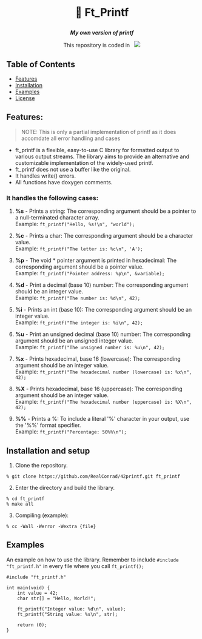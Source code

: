 <h1 align="center">
    <p>
        📓 Ft_Printf
    </p>
</h1>

<p align="center">
    <b><i>My own version of printf</i></b>
</p>

<p align="center">
    This repository is coded in&nbsp&nbsp
    <a href="https://skillicons.dev">
        <img src="https://skillicons.dev/icons?i=c" />
    </a>
</p>


## Table of Contents
- [Features](#features)
- [Installation](#installation)
- [Examples](#examples)
- [License](#license)

## Features:
> NOTE: This is only a partial implementation of printf as it does accomdate all error handling and cases
- ft_printf is a flexible, easy-to-use C library for formatted output to various output streams. The library aims to provide an alternative and customizable implementation of the widely-used printf.
- ft_printf does not use a buffer like the original.
- It handles write() errors.
- All functions have doxygen comments.
### It handles the following cases:
1. **%s** - Prints a string: The corresponding argument should be a pointer to a null-terminated character array. \
Example: `ft_printf("Hello, %s!\n", "world");`

2. **%c** - Prints a char: The corresponding argument should be a character value. \
Example: `ft_printf("The letter is: %c\n", 'A');`

3. **%p** - The void * pointer argument is printed in hexadecimal: The corresponding argument should be a pointer value. \
Example: `ft_printf("Pointer address: %p\n", &variable);`

4. **%d** - Print a decimal (base 10) number: The corresponding argument should be an integer value. \
Example: `ft_printf("The number is: %d\n", 42);`

5. **%i** - Prints an int (base 10): The corresponding argument should be an integer value. \
Example: `ft_printf("The integer is: %i\n", 42);`

6. **%u** - Print an unsigned decimal (base 10) number: The corresponding argument should be an unsigned integer value. \
Example: `ft_printf("The unsigned number is: %u\n", 42);`

7. **%x** - Prints hexadecimal, base 16 (lowercase): The corresponding argument should be an integer value. \
Example: `ft_printf("The hexadecimal number (lowercase) is: %x\n", 42);`

8. **%X** - Prints hexadecimal, base 16 (uppercase): The corresponding argument should be an integer value. \
Example: `ft_printf("The hexadecimal number (uppercase) is: %X\n", 42);`

9. **%%** - Prints a %: To include a literal '%' character in your output, use the '%%' format specifier. \
Example: `ft_printf("Percentage: 50%%\n");`

## Installation and setup
1. Clone the repository.
```
% git clone https://github.com/RealConrad/42printf.git ft_printf
```
2. Enter the directory and build the library.
```
% cd ft_printf
% make all
```
3. Compiling (example):
```
% cc -Wall -Werror -Wextra {file}
```

## Examples
An example on how to use the library. Remember to include `#include "ft_printf.h"` in every file where you call `ft_printf();`
```
#include "ft_printf.h"

int main(void) {
    int value = 42;
    char str[] = "Hello, World!";

    ft_printf("Integer value: %d\n", value);
    ft_printf("String value: %s\n", str);

    return (0);
}
```

